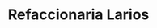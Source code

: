 ---
title: "Refaccionaria Larios"
url: /las-varas/refaccionaria-larios/
shop: piezas de automóviles
---